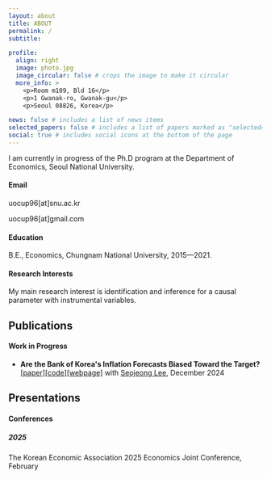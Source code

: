 ```yaml
---
layout: about
title: ABOUT
permalink: /
subtitle:

profile:
  align: right
  image: photo.jpg
  image_circular: false # crops the image to make it circular
  more_info: >
    <p>Room m109, Bld 16</p>
    <p>1 Gwanak-ro, Gwanak-gu</p>
    <p>Seoul 08826, Korea</p>

news: false # includes a list of news items
selected_papers: false # includes a list of papers marked as "selected={true}"
social: true # includes social icons at the bottom of the page
---
```


I am currently in progress of the Ph.D program at the Department of Economics, Seoul National University.

#### Email
uocup96[at]snu.ac.kr

uocup96[at]gmail.com

#### Education
B.E., Economics, Chungnam National University, 2015—2021.

#### Research Interests
My main research interest is identification and inference for a causal parameter with instrumental variables.

## Publications

#### Work in Progress
- <strong> Are the Bank of Korea's Inflation Forecasts Biased Toward the Target? </strong> [[paper]](https://drive.google.com/file/d/1P12GPzzLeo1tafaUrtI2I6cD1W6k9Y5K/view)[[code]](https://github.com/EK-Seong/BoK_Forecast)[[webpage]](https://bok-inflation-forecast.streamlit.app/) with [Seojeong Lee](https://sites.google.com/site/misspecifiedjay), December 2024


## Presentations

#### Conferences
##### 2025
The Korean Economic Association 2025 Economics Joint Conference, February
